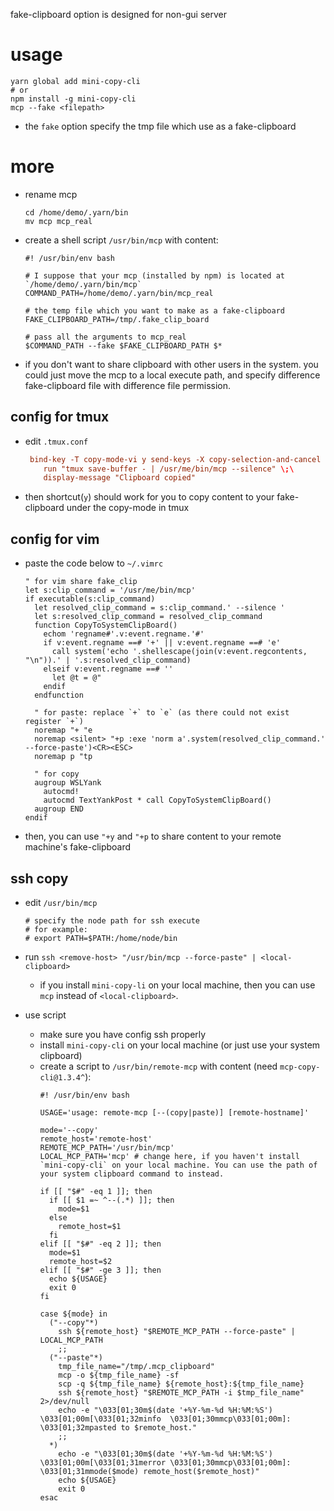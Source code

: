 fake-clipboard option is designed for non-gui server

# usage
  ```shell
  yarn global add mini-copy-cli
  # or
  npm install -g mini-copy-cli
  mcp --fake <filepath>
  ```

* the `fake` option specify the tmp file which use as a fake-clipboard

# more
* rename mcp
  ```shell
  cd /home/demo/.yarn/bin 
  mv mcp mcp_real
  ```
* create a shell script `/usr/bin/mcp` with content:
  ```shell
  #! /usr/bin/env bash
  
  # I suppose that your mcp (installed by npm) is located at `/home/demo/.yarn/bin/mcp`
  COMMAND_PATH=/home/demo/.yarn/bin/mcp_real
  
  # the temp file which you want to make as a fake-clipboard
  FAKE_CLIPBOARD_PATH=/tmp/.fake_clip_board 
  
  # pass all the arguments to mcp_real
  $COMMAND_PATH --fake $FAKE_CLIPBOARD_PATH $*
  ```
  
* if you don't want to share clipboard with other users in the system. you could just move the mcp to a local execute path, and specify difference fake-clipboard file with difference file permission.
  
## config for tmux
* edit `.tmux.conf`
  ```conf
   bind-key -T copy-mode-vi y send-keys -X copy-selection-and-cancel \;\
      run "tmux save-buffer - | /usr/me/bin/mcp --silence" \;\
      display-message "Clipboard copied"
  ```
* then shortcut(`y`) should work for you to copy content to your fake-clipboard under the copy-mode in tmux  
  
## config for vim
* paste the code below to `~/.vimrc`
  ```vimrc
  " for vim share fake_clip
  let s:clip_command = '/usr/me/bin/mcp'
  if executable(s:clip_command)
    let resolved_clip_command = s:clip_command.' --silence '
    let s:resolved_clip_command = resolved_clip_command
    function CopyToSystemClipBoard()
      echom 'regname#'.v:event.regname.'#'
      if v:event.regname ==# '+' || v:event.regname ==# 'e'
        call system('echo '.shellescape(join(v:event.regcontents, "\n")).' | '.s:resolved_clip_command)
      elseif v:event.regname ==# ''
        let @t = @"
      endif
    endfunction
  
    " for paste: replace `+` to `e` (as there could not exist register `+`)
    noremap "+ "e
    noremap <silent> "+p :exe 'norm a'.system(resolved_clip_command.' --force-paste')<CR><ESC>
    noremap p "tp
  
    " for copy
    augroup WSLYank
      autocmd!
      autocmd TextYankPost * call CopyToSystemClipBoard()
    augroup END
  endif
  ```
  
* then, you can use `"+y` and `"+p` to share content to your remote machine's fake-clipboard
  
  
## ssh copy
* edit `/usr/bin/mcp`
  ```shell
  # specify the node path for ssh execute
  # for example:
  # export PATH=$PATH:/home/node/bin
  ```
* run `ssh <remove-host> "/usr/bin/mcp --force-paste" | <local-clipboard>`
  - if you install `mini-copy-li` on your local machine, then you can use `mcp` instead of `<local-clipboard>`.

* use script
  - make sure you have config ssh properly
  - install `mini-copy-cli` on your local machine (or just use your system clipboard)
  - create a script to `/usr/bin/remote-mcp` with content (need `mcp-copy-cli@1.3.4^`):
    ```shell
    #! /usr/bin/env bash

    USAGE='usage: remote-mcp [--(copy|paste)] [remote-hostname]'

    mode='--copy'
    remote_host='remote-host'
    REMOTE_MCP_PATH='/usr/bin/mcp'
    LOCAL_MCP_PATH='mcp' # change here, if you haven't install `mini-copy-cli` on your local machine. You can use the path of your system clipboard command to instead.

    if [[ "$#" -eq 1 ]]; then
      if [[ $1 =~ ^--(.*) ]]; then
        mode=$1
      else
        remote_host=$1
      fi
    elif [[ "$#" -eq 2 ]]; then
      mode=$1
      remote_host=$2
    elif [[ "$#" -ge 3 ]]; then
      echo ${USAGE}
      exit 0
    fi

    case ${mode} in
      ("--copy"*)
        ssh ${remote_host} "$REMOTE_MCP_PATH --force-paste" | LOCAL_MCP_PATH
        ;;
      ("--paste"*)
        tmp_file_name="/tmp/.mcp_clipboard"
        mcp -o ${tmp_file_name} -sf
        scp -q ${tmp_file_name} ${remote_host}:${tmp_file_name}
        ssh ${remote_host} "$REMOTE_MCP_PATH -i $tmp_file_name" 2>/dev/null
        echo -e "\033[01;30m$(date '+%Y-%m-%d %H:%M:%S') \033[01;00m[\033[01;32minfo  \033[01;30mmcp\033[01;00m]: \033[01;32mpasted to $remote_host."
        ;;
      *)
        echo -e "\033[01;30m$(date '+%Y-%m-%d %H:%M:%S') \033[01;00m[\033[01;31merror \033[01;30mmcp\033[01;00m]: \033[01;31mmode($mode) remote_host($remote_host)"
        echo ${USAGE}
        exit 0
    esac
    ```
